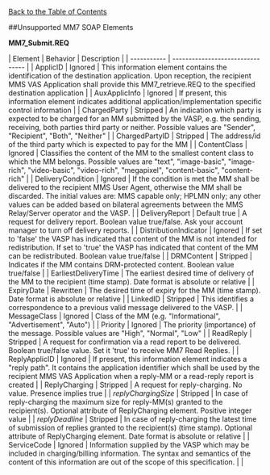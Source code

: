 [Back to the Table of Contents](/MM7/UNSUPPORTED-ELEMENTS/)

##Unsupported MM7 SOAP Elements

__MM7_Submit.REQ__

| Element | Behavior | Description |
| ----------- | -------------------------------- |
| ApplicID | Ignored | This information element contains the identification of the destination application. Upon reception, the recipient MMS VAS Application shall provide this MM7_retrieve.REQ to the specified destination application |
| AuxApplicInfo | Ignored | If present, this information element indicates additional application/implementation specific control information |
| ChargedParty | Stripped | An indication which party is expected to be charged for an MM submitted by the VASP, e.g. the sending, receiving, both parties third party or neither. Possible values are "Sender", "Recipient", "Both", "Neither" |
| ChargedPartyID | Stripped | The address/id of the third party which is expected to pay for the MM |
| ContentClass | Ignored | Classifies the content of the MM to the smallest content class to which the MM belongs. Possible values are "text", "image-basic", "image-rich", "video-basic", "video-rich", "megapixel", "content-basic", "content-rich" |
| DeliveryCondition | Ignored | If the condition is met the MM shall be delivered to the recipient MMS User Agent, otherwise the MM shall be discarded. The initial values are: MMS capable only; HPLMN only; any other values can be added based on bilateral agreements between the MMS Relay/Server operator and the VASP. |
| DeliveryReport | Default true | A request for delivery report. Boolean value true/false. Ask your account manager to turn off delivery reports. |
| DistributionIndicator | Ignored | If set to 'false' the VASP has indicated that content of the MM is not intended for redistribution. If set to 'true' the VASP has indicated that content of the MM can be redistributed. Boolean value true/false |
| DRMContent | Stripped | Indicates if the MM contains DRM-protected content. Boolean value true/false |
| EarliestDeliveryTime | The earliest desired time of delivery of the MM to the recipient (time stamp). Date format is absolute or relative |
| ExpiryDate | Rewritten | The desired time of expiry for the MM (time stamp). Date format is absolute or relative |
| LinkedID | Stripped | This identifies a correspondence to a previous valid message delivered to the VASP.  |
| MessageClass | Ignored | Class of the MM (e.g. "Informational", "Advertisement", "Auto") |
| Priority | Ignored | The priority (importance) of the message. Possible values are "High", "Normal", "Low" |
| ReadReply | Stripped | A request for confirmation via a read report to be delivered. Boolean true/false value. Set it 'true' to receive MM7 Read Replies. |
| ReplyApplicID | Ignored |  If present, this information element indicates a "reply path". It contains the application identifier which shall be used by the recipient MMS VAS Application when a reply-MM or a read-reply report is created |
| ReplyCharging | Stripped | A request for reply-charging. No value. Presence implies true |
| <i>replyChargingSize</i> | Stripped | In case of reply-charging the maximum size for reply-MM(s) granted to the recipient(s). Optional attribute of ReplyCharging element. Positive integer value |
| <i>replyDeadline</i> | Stripped | In case of reply-charging the latest time of submission of replies granted to the recipient(s) (time stamp). Optional attribute of ReplyCharging element. Date format is absolute or relative | 
| ServiceCode | Ignored | Information supplied by the VASP which may be included in charging/billing information. The syntax and semantics of the content of this information are out of the scope of this specification. |
|
